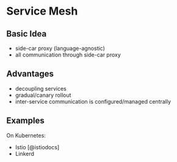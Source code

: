 # Service Mesh

## Basic Idea

- side-car proxy (language-agnostic)
- all communication through side-car proxy

## Advantages

- decoupling services
- gradual/canary rollout
- inter-service communication is configured/managed centrally

## Examples

On Kubernetes:

- Istio [@istiodocs]
- Linkerd
